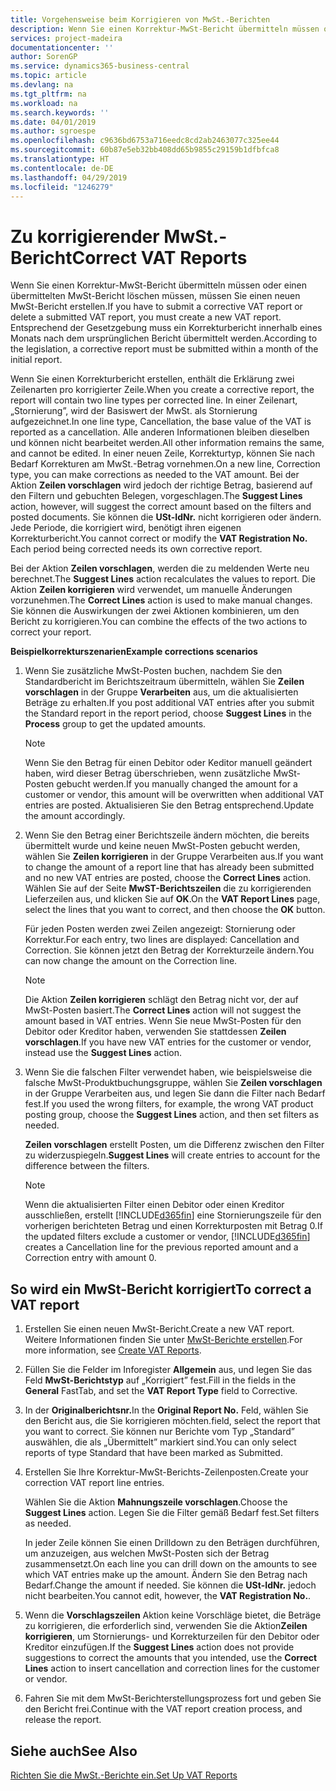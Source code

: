 ```yaml
---
title: Vorgehensweise beim Korrigieren von MwSt.-Berichten
description: Wenn Sie einen Korrektur-MwSt-Bericht übermitteln müssen oder einen übermittelten MwSt-Bericht löschen müssen, müssen Sie einen neuen MwSt-Bericht erstellen. Entsprechend der Gesetzgebung muss ein Korrekturbericht innerhalb eines Monats nach dem ursprünglichen Bericht übermittelt werden.
services: project-madeira
documentationcenter: ''
author: SorenGP
ms.service: dynamics365-business-central
ms.topic: article
ms.devlang: na
ms.tgt_pltfrm: na
ms.workload: na
ms.search.keywords: ''
ms.date: 04/01/2019
ms.author: sgroespe
ms.openlocfilehash: c9636bd6753a716eedc8cd2ab2463077c325ee44
ms.sourcegitcommit: 60b87e5eb32bb408dd65b9855c29159b1dfbfca8
ms.translationtype: HT
ms.contentlocale: de-DE
ms.lasthandoff: 04/29/2019
ms.locfileid: "1246279"
---
```

# <a name="correct-vat-reports"></a><span data-ttu-id="dc186-104">Zu korrigierender MwSt.-Bericht</span><span class="sxs-lookup"><span data-stu-id="dc186-104">Correct VAT Reports</span></span>
<span data-ttu-id="dc186-105">Wenn Sie einen Korrektur-MwSt-Bericht übermitteln müssen oder einen übermittelten MwSt-Bericht löschen müssen, müssen Sie einen neuen MwSt-Bericht erstellen.</span><span class="sxs-lookup"><span data-stu-id="dc186-105">If you have to submit a corrective VAT report or delete a submitted VAT report, you must create a new VAT report.</span></span> <span data-ttu-id="dc186-106">Entsprechend der Gesetzgebung muss ein Korrekturbericht innerhalb eines Monats nach dem ursprünglichen Bericht übermittelt werden.</span><span class="sxs-lookup"><span data-stu-id="dc186-106">According to the legislation, a corrective report must be submitted within a month of the initial report.</span></span>  

<span data-ttu-id="dc186-107">Wenn Sie einen Korrekturbericht erstellen, enthält die Erklärung zwei Zeilenarten pro korrigierter Zeile.</span><span class="sxs-lookup"><span data-stu-id="dc186-107">When you create a corrective report, the report will contain two line types per corrected line.</span></span> <span data-ttu-id="dc186-108">In einer Zeilenart, „Stornierung”, wird der Basiswert der MwSt. als Stornierung aufgezeichnet.</span><span class="sxs-lookup"><span data-stu-id="dc186-108">In one line type, Cancellation, the base value of the VAT is reported as a cancellation.</span></span> <span data-ttu-id="dc186-109">Alle anderen Informationen bleiben dieselben und können nicht bearbeitet werden.</span><span class="sxs-lookup"><span data-stu-id="dc186-109">All other information remains the same, and cannot be edited.</span></span> <span data-ttu-id="dc186-110">In einer neuen Zeile, Korrekturtyp, können Sie nach Bedarf Korrekturen am MwSt.-Betrag vornehmen.</span><span class="sxs-lookup"><span data-stu-id="dc186-110">On a new line, Correction type, you can make corrections as needed to the VAT amount.</span></span> <span data-ttu-id="dc186-111">Bei der Aktion **Zeilen vorschlagen** wird jedoch der richtige Betrag, basierend auf den Filtern und gebuchten Belegen, vorgeschlagen.</span><span class="sxs-lookup"><span data-stu-id="dc186-111">The **Suggest Lines** action, however, will suggest the correct amount based on the filters and posted documents.</span></span> <span data-ttu-id="dc186-112">Sie können die **USt-IdNr.** nicht korrigieren oder ändern. Jede Periode, die korrigiert wird, benötigt ihren eigenen Korrekturbericht.</span><span class="sxs-lookup"><span data-stu-id="dc186-112">You cannot correct or modify the **VAT Registration No.** Each period being corrected needs its own corrective report.</span></span>  

<span data-ttu-id="dc186-113">Bei der Aktion **Zeilen vorschlagen**, werden die zu meldenden Werte neu berechnet.</span><span class="sxs-lookup"><span data-stu-id="dc186-113">The **Suggest Lines** action recalculates the values to report.</span></span> <span data-ttu-id="dc186-114">Die Aktion **Zeilen korrigieren** wird verwendet, um manuelle Änderungen vorzunehmen.</span><span class="sxs-lookup"><span data-stu-id="dc186-114">The **Correct Lines** action is used to make manual changes.</span></span> <span data-ttu-id="dc186-115">Sie können die Auswirkungen der zwei Aktionen kombinieren, um den Bericht zu korrigieren.</span><span class="sxs-lookup"><span data-stu-id="dc186-115">You can combine the effects of the two actions to correct your report.</span></span>  

<span data-ttu-id="dc186-116">**Beispielkorrekturszenarien**</span><span class="sxs-lookup"><span data-stu-id="dc186-116">**Example corrections scenarios**</span></span>  

1.  <span data-ttu-id="dc186-117">Wenn Sie zusätzliche MwSt-Posten buchen, nachdem Sie den Standardbericht im Berichtszeitraum übermitteln, wählen Sie **Zeilen vorschlagen** in der Gruppe **Verarbeiten** aus, um die aktualisierten Beträge zu erhalten.</span><span class="sxs-lookup"><span data-stu-id="dc186-117">If you post additional VAT entries after you submit the Standard report in the report period, choose **Suggest Lines** in the **Process** group to get the updated amounts.</span></span>  

    > [!NOTE]  
    >  <span data-ttu-id="dc186-118">Wenn Sie den Betrag für einen Debitor oder Keditor manuell geändert haben, wird dieser Betrag überschrieben, wenn zusätzliche MwSt-Posten gebucht werden.</span><span class="sxs-lookup"><span data-stu-id="dc186-118">If you manually changed the amount for a customer or vendor, this amount will be overwritten when additional VAT entries are posted.</span></span> <span data-ttu-id="dc186-119">Aktualisieren Sie den Betrag entsprechend.</span><span class="sxs-lookup"><span data-stu-id="dc186-119">Update the amount accordingly.</span></span>  

2.  <span data-ttu-id="dc186-120">Wenn Sie den Betrag einer Berichtszeile ändern möchten, die bereits übermittelt wurde und keine neuen MwSt-Posten gebucht werden, wählen Sie **Zeilen korrigieren** in der Gruppe Verarbeiten aus.</span><span class="sxs-lookup"><span data-stu-id="dc186-120">If you want to change the amount of a report line that has already been submitted and no new VAT entries are posted, choose the  **Correct Lines** action.</span></span> <span data-ttu-id="dc186-121">Wählen Sie auf der Seite **MwST-Berichtszeilen** die zu korrigierenden Lieferzeilen aus, und klicken Sie auf **OK**.</span><span class="sxs-lookup"><span data-stu-id="dc186-121">On the **VAT Report Lines** page, select the lines that you want to correct, and then choose the **OK** button.</span></span>  

    <span data-ttu-id="dc186-122">Für jeden Posten werden zwei Zeilen angezeigt: Stornierung oder Korrektur.</span><span class="sxs-lookup"><span data-stu-id="dc186-122">For each entry, two lines are displayed: Cancellation and Correction.</span></span> <span data-ttu-id="dc186-123">Sie können jetzt den Betrag der Korrekturzeile ändern.</span><span class="sxs-lookup"><span data-stu-id="dc186-123">You can now change the amount on the Correction line.</span></span>  

    > [!NOTE]  
    >  <span data-ttu-id="dc186-124">Die Aktion **Zeilen korrigieren** schlägt den Betrag nicht vor, der auf MwSt-Posten basiert.</span><span class="sxs-lookup"><span data-stu-id="dc186-124">The **Correct Lines** action will not suggest the amount based in VAT entries.</span></span> <span data-ttu-id="dc186-125">Wenn Sie neue MwSt-Posten für den Debitor oder Kreditor haben, verwenden Sie stattdessen **Zeilen vorschlagen**.</span><span class="sxs-lookup"><span data-stu-id="dc186-125">If you have new VAT entries for the customer or vendor, instead use the **Suggest Lines** action.</span></span>  

3.  <span data-ttu-id="dc186-126">Wenn Sie die falschen Filter verwendet haben, wie beispielsweise die falsche MwSt-Produktbuchungsgruppe, wählen Sie **Zeilen vorschlagen** in der Gruppe Verarbeiten aus, und legen Sie dann die Filter nach Bedarf fest.</span><span class="sxs-lookup"><span data-stu-id="dc186-126">If you used the wrong filters, for example, the wrong VAT product posting group, choose the **Suggest Lines** action, and then set filters as needed.</span></span>  

    <span data-ttu-id="dc186-127">**Zeilen vorschlagen** erstellt Posten, um die Differenz zwischen den Filter zu widerzuspiegeln.</span><span class="sxs-lookup"><span data-stu-id="dc186-127">**Suggest Lines** will create entries to account for the difference between the filters.</span></span>  

    > [!NOTE]  
    >  <span data-ttu-id="dc186-128">Wenn die aktualisierten Filter einen Debitor oder einen Kreditor ausschließen, erstellt [!INCLUDE[d365fin](../../includes/d365fin_md.md)] eine Stornierungszeile für den vorherigen berichteten Betrag und einen Korrekturposten mit Betrag 0.</span><span class="sxs-lookup"><span data-stu-id="dc186-128">If the updated filters exclude a customer or vendor, [!INCLUDE[d365fin](../../includes/d365fin_md.md)] creates a Cancellation line for the previous reported amount and a Correction entry with amount 0.</span></span>

## <a name="to-correct-a-vat-report"></a><span data-ttu-id="dc186-129">So wird ein MwSt-Bericht korrigiert</span><span class="sxs-lookup"><span data-stu-id="dc186-129">To correct a VAT report</span></span>  

1.  <span data-ttu-id="dc186-130">Erstellen Sie einen neuen MwSt-Bericht.</span><span class="sxs-lookup"><span data-stu-id="dc186-130">Create a new VAT report.</span></span> <span data-ttu-id="dc186-131">Weitere Informationen finden Sie unter [MwSt-Berichte erstellen](how-to-create-vat-reports.md).</span><span class="sxs-lookup"><span data-stu-id="dc186-131">For more information, see [Create VAT Reports](how-to-create-vat-reports.md).</span></span>  
2.  <span data-ttu-id="dc186-132">Füllen Sie die Felder im Inforegister **Allgemein** aus, und legen Sie das Feld **MwSt-Berichtstyp** auf „Korrigiert” fest.</span><span class="sxs-lookup"><span data-stu-id="dc186-132">Fill in the fields in the **General** FastTab, and set the **VAT Report Type** field to Corrective.</span></span>  
3.  <span data-ttu-id="dc186-133">In der **Originalberichtsnr.**</span><span class="sxs-lookup"><span data-stu-id="dc186-133">In the **Original Report No.**</span></span> <span data-ttu-id="dc186-134">Feld, wählen Sie den Bericht aus, die Sie korrigieren möchten.</span><span class="sxs-lookup"><span data-stu-id="dc186-134">field, select the report that you want to correct.</span></span> <span data-ttu-id="dc186-135">Sie können nur Berichte vom Typ „Standard” auswählen, die als „Übermittelt” markiert sind.</span><span class="sxs-lookup"><span data-stu-id="dc186-135">You can only select reports of type Standard that have been marked as Submitted.</span></span>  
4.  <span data-ttu-id="dc186-136">Erstellen Sie Ihre Korrektur-MwSt-Berichts-Zeilenposten.</span><span class="sxs-lookup"><span data-stu-id="dc186-136">Create your correction VAT report line entries.</span></span>  

    <span data-ttu-id="dc186-137">Wählen Sie die Aktion **Mahnungszeile vorschlagen**.</span><span class="sxs-lookup"><span data-stu-id="dc186-137">Choose the **Suggest Lines** action.</span></span> <span data-ttu-id="dc186-138">Legen Sie die Filter gemäß Bedarf fest.</span><span class="sxs-lookup"><span data-stu-id="dc186-138">Set filters as needed.</span></span>  

    <span data-ttu-id="dc186-139">In jeder Zeile können Sie einen Drilldown zu den Beträgen durchführen, um anzuzeigen, aus welchen MwSt-Posten sich der Betrag zusammensetzt.</span><span class="sxs-lookup"><span data-stu-id="dc186-139">On each line you can drill down on the amounts to see which VAT entries make up the amount.</span></span> <span data-ttu-id="dc186-140">Ändern Sie den Betrag nach Bedarf.</span><span class="sxs-lookup"><span data-stu-id="dc186-140">Change the amount if needed.</span></span> <span data-ttu-id="dc186-141">Sie können die **USt-IdNr.** jedoch nicht bearbeiten.</span><span class="sxs-lookup"><span data-stu-id="dc186-141">You cannot edit, however, the **VAT Registration No.**.</span></span>  

5.  <span data-ttu-id="dc186-142">Wenn die **Vorschlagszeilen** Aktion keine Vorschläge bietet, die Beträge zu korrigieren, die erforderlich sind, verwenden Sie die Aktion**Zeilen korrigieren**, um Stornierungs- und Korrekturzeilen für den Debitor oder Kreditor einzufügen.</span><span class="sxs-lookup"><span data-stu-id="dc186-142">If the **Suggest Lines** action does not provide suggestions to correct the amounts that you intended, use the **Correct Lines** action to insert cancellation and correction lines for the customer or vendor.</span></span>  
6.  <span data-ttu-id="dc186-143">Fahren Sie mit dem MwSt-Berichterstellungsprozess fort und geben Sie den Bericht frei.</span><span class="sxs-lookup"><span data-stu-id="dc186-143">Continue with the VAT report creation process, and release the report.</span></span>  

## <a name="see-also"></a><span data-ttu-id="dc186-144">Siehe auch</span><span class="sxs-lookup"><span data-stu-id="dc186-144">See Also</span></span>  
 [<span data-ttu-id="dc186-145">Richten Sie die MwSt.-Berichte ein.</span><span class="sxs-lookup"><span data-stu-id="dc186-145">Set Up VAT Reports</span></span>](how-to-set-up-vat-reports.md)
